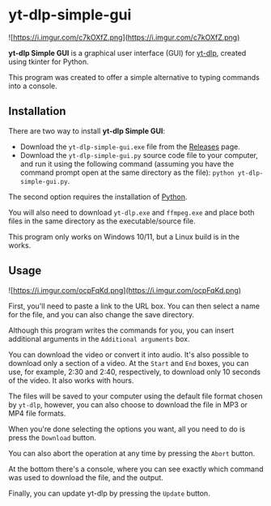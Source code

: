 # yt-dlp-simple-gui

![https://i.imgur.com/c7kOXfZ.png](https://i.imgur.com/c7kOXfZ.png)

**yt-dlp Simple GUI** is a graphical user interface (GUI) for [yt-dlp](https://github.com/yt-dlp/yt-dlp), created using tkinter for Python.

This program was created to offer a simple alternative to typing commands into a console.

## Installation

There are two way to install **yt-dlp Simple GUI**:

- Download the `yt-dlp-simple-gui.exe` file from the [Releases](https://github.com/Mesph/yt-dlp-simple-gui/releases) page.
- Download the `yt-dlp-simple-gui.py` source code file to your computer, and run it using the following command (assuming you have the command prompt open at the same directory as the file): `python yt-dlp-simple-gui.py`.

The second option requires the installation of [Python](https://www.python.org/).

You will also need to download `yt-dlp.exe` and `ffmpeg.exe` and place both files in the same directory as the executable/source file.

This program only works on Windows 10/11, but a Linux build is in the works.

## Usage

![https://i.imgur.com/ocpFqKd.png](https://i.imgur.com/ocpFqKd.png)

First, you'll need to paste a link to the URL box. You can then select a name for the file, and you can also change the save directory.

Although this program writes the commands for you, you can insert additional arguments in the `Additional arguments` box.

You can download the video or convert it into audio. It's also possible to download only a section of a video. At the `Start` and `End` boxes, you can use, for example, 2:30 and 2:40, respectively, to download only 10 seconds of the video. It also works with hours.

The files will be saved to your computer using the default file format chosen by `yt-dlp`, however, you can also choose to download the file in MP3 or MP4 file formats.

When you're done selecting the options you want, all you need to do is press the `Download` button.

You can also abort the operation at any time by pressing the `Abort` button.

At the bottom there's a console, where you can see exactly which command was used to download the file, and the output.

Finally, you can update yt-dlp by pressing the `Update` button.
